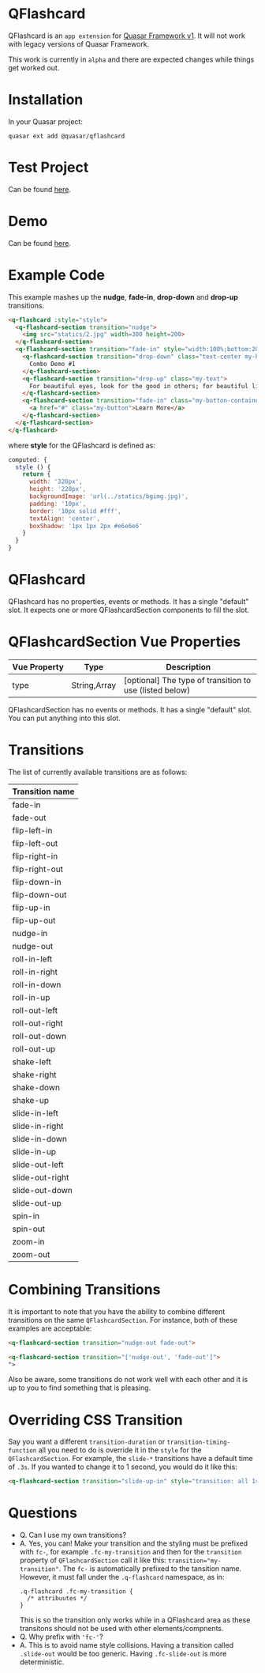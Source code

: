 QFlashcard
===

QFlashcard is an `app extension` for [Quasar Framework v1](https://v1.quasar-framework.org/). It will not work with legacy versions of Quasar Framework.

This work is currently in `alpha` and there are expected changes while things get worked out.

# Installation
In your Quasar project:
```
quasar ext add @quasar/qflashcard
```

# Test Project
Can be found [here](https://github.com/hawkeye64/quasar-app-extension-qflashcard).

# Demo
Can be found [here](https://confident-wescoff-fb9e2c.netlify.com/#/).

# Example Code
This example mashes up the **nudge**, **fade-in**, **drop-down** and **drop-up** transitions.

```html
<q-flashcard :style="style">
  <q-flashcard-section transition="nudge">
    <img src="statics/2.jpg" width=300 height=200>
  </q-flashcard-section>
  <q-flashcard-section transition="fade-in" style="width:100%;bottom:20px;top:0;background-color: rgba(219,127,8, 0.7);">
    <q-flashcard-section transition="drop-down" class="text-center my-header">
      Combo Demo #1
    </q-flashcard-section>
    <q-flashcard-section transition="drop-up" class="my-text">
      For beautiful eyes, look for the good in others; for beautiful lips, speak only words of kindness; and for poise, walk with the knowledge that you are never alone.
    </q-flashcard-section>
    <q-flashcard-section transition="fade-in" class="my-button-container">
      <a href="#" class="my-button">Learn More</a>
    </q-flashcard-section>
  </q-flashcard-section>
</q-flashcard>

```
where **style** for the QFlashcard is defined as:
```js
computed: {
  style () {
    return {
      width: '320px',
      height: '220px',
      backgroundImage: 'url(../statics/bgimg.jpg)',
      padding: '10px',
      border: '10px solid #fff',
      textAlign: 'center',
      boxShadow: '1px 1px 2px #e6e6e6'
    }
  }
}
```

# QFlashcard
QFlashcard has no properties, events or methods. It has a single "default" slot. It expects one or more QFlashcardSection components to fill the slot.

# QFlashcardSection Vue Properties
| Vue&nbsp;Property | Type	| Description |
|---|---|---|
| type | String,Array | [optional] The type of transition to use (listed below) |

QFlashcardSection has no events or methods. It has a single "default" slot. You can put anything into this slot.

# Transitions
The list of currently available transitions are as follows:

| Transition name |
|---|
| fade-in |
| fade-out |
| flip-left-in |
| flip-left-out |
| flip-right-in |
| flip-right-out |
| flip-down-in |
| flip-down-out |
| flip-up-in |
| flip-up-out |
| nudge-in |
| nudge-out |
| roll-in-left |
| roll-in-right |
| roll-in-down |
| roll-in-up |
| roll-out-left |
| roll-out-right |
| roll-out-down |
| roll-out-up |
| shake-left |
| shake-right |
| shake-down |
| shake-up |
| slide-in-left |
| slide-in-right |
| slide-in-down |
| slide-in-up |
| slide-out-left |
| slide-out-right |
| slide-out-down |
| slide-out-up |
| spin-in |
| spin-out |
| zoom-in |
| zoom-out |

# Combining Transitions
It is important to note that you have the ability to combine different transitions on the same `QFlashcardSection`. For instance, both of these examples are acceptable:
```html
<q-flashcard-section transition="nudge-out fade-out">

<q-flashcard-section transition="['nudge-out', 'fade-out']">
">
```
Also be aware, some transitions do not work well with each other and it is up to you to find something that is pleasing.

# Overriding CSS Transition
Say you want a different `transition-duration` or `transition-timing-function` all you need to do is override it in the `style` for the `QFlashcardSection`. For example, the `slide-*` transitions have a default time of `.3s`. If you wanted to change it to 1 second, you would do it like this:
```html
<q-flashcard-section transition="slide-up-in" style="transition: all 1s ease-in-out !important;">
```

# Questions
- Q. Can I use my own transitions?
- A. Yes, you can! Make your transition and the styling must be prefixed with `fc-`, for example `.fc-my-transition` and then for the `transition` property of `QFlashcardSection` call it like this: `transition="my-transition"`. The `fc-` is automatically prefixed to the tansition name. However, it must fall under the `.q-flashcard` namespace, as in:
  ```stylus
  .q-flashcard .fc-my-transition {
    /* attribuutes */
  }
  ```
  This is so the transition only works while in a QFlashcard area as these transitons should not be used with other elements/compnents.
- Q. Why prefix with `'fc-'`?
- A. This is to avoid name style collisions. Having a transition called `.slide-out` would be too generic. Having `.fc-slide-out` is more deterministic.
